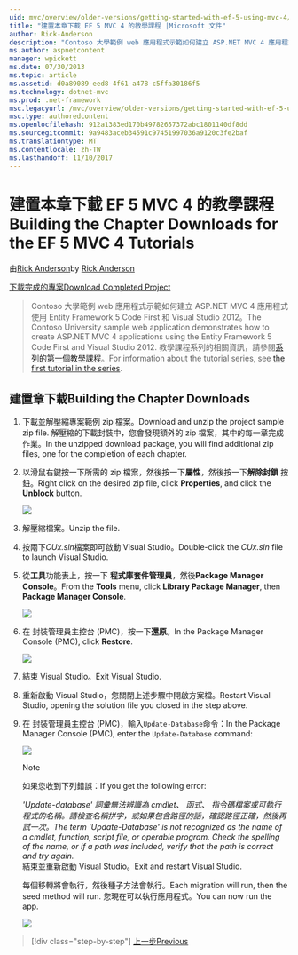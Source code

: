 ```yaml
---
uid: mvc/overview/older-versions/getting-started-with-ef-5-using-mvc-4/building-the-ef5-mvc4-chapter-downloads
title: "建置本章下載 EF 5 MVC 4 的教學課程 |Microsoft 文件"
author: Rick-Anderson
description: "Contoso 大學範例 web 應用程式示範如何建立 ASP.NET MVC 4 應用程式使用 Entity Framework 5 Code First 和 Visual Studio..."
ms.author: aspnetcontent
manager: wpickett
ms.date: 07/30/2013
ms.topic: article
ms.assetid: d0a89089-eed8-4f61-a478-c5ffa30186f5
ms.technology: dotnet-mvc
ms.prod: .net-framework
msc.legacyurl: /mvc/overview/older-versions/getting-started-with-ef-5-using-mvc-4/building-the-ef5-mvc4-chapter-downloads
msc.type: authoredcontent
ms.openlocfilehash: 912a1383ed170b49782657372abc1801140df8dd
ms.sourcegitcommit: 9a9483aceb34591c97451997036a9120c3fe2baf
ms.translationtype: MT
ms.contentlocale: zh-TW
ms.lasthandoff: 11/10/2017
---
```

<a name="building-the-chapter-downloads-for-the-ef-5-mvc-4-tutorials"></a><span data-ttu-id="9d23e-103">建置本章下載 EF 5 MVC 4 的教學課程</span><span class="sxs-lookup"><span data-stu-id="9d23e-103">Building the Chapter Downloads for the EF 5 MVC 4 Tutorials</span></span>
====================
<span data-ttu-id="9d23e-104">由[Rick Anderson](https://github.com/Rick-Anderson)</span><span class="sxs-lookup"><span data-stu-id="9d23e-104">by [Rick Anderson](https://github.com/Rick-Anderson)</span></span>

[<span data-ttu-id="9d23e-105">下載完成的專案</span><span class="sxs-lookup"><span data-stu-id="9d23e-105">Download Completed Project</span></span>](http://code.msdn.microsoft.com/Getting-Started-with-dd0e2ed8)

> <span data-ttu-id="9d23e-106">Contoso 大學範例 web 應用程式示範如何建立 ASP.NET MVC 4 應用程式使用 Entity Framework 5 Code First 和 Visual Studio 2012。</span><span class="sxs-lookup"><span data-stu-id="9d23e-106">The Contoso University sample web application demonstrates how to create ASP.NET MVC 4 applications using the Entity Framework 5 Code First and Visual Studio 2012.</span></span> <span data-ttu-id="9d23e-107">教學課程系列的相關資訊，請參閱[系列的第一個教學課程](creating-an-entity-framework-data-model-for-an-asp-net-mvc-application.md)。</span><span class="sxs-lookup"><span data-stu-id="9d23e-107">For information about the tutorial series, see [the first tutorial in the series](creating-an-entity-framework-data-model-for-an-asp-net-mvc-application.md).</span></span>


## <a name="building-the-chapter-downloads"></a><span data-ttu-id="9d23e-108">建置章下載</span><span class="sxs-lookup"><span data-stu-id="9d23e-108">Building the Chapter Downloads</span></span>

1. <span data-ttu-id="9d23e-109">下載並解壓縮專案範例 zip 檔案。</span><span class="sxs-lookup"><span data-stu-id="9d23e-109">Download and unzip the  project sample zip file.</span></span> <span data-ttu-id="9d23e-110">解壓縮的下載封裝中，您會發現額外的 zip 檔案，其中的每一章完成作業。</span><span class="sxs-lookup"><span data-stu-id="9d23e-110">In the unzipped download package, you will find additional zip files, one for the completion of each chapter.</span></span>
2. <span data-ttu-id="9d23e-111">以滑鼠右鍵按一下所需的 zip 檔案，然後按一下**屬性**，然後按一下**解除封鎖** 按鈕。</span><span class="sxs-lookup"><span data-stu-id="9d23e-111">Right click on the desired zip file, click **Properties**, and click the **Unblock** button.</span></span>  
  
    ![](building-the-ef5-mvc4-chapter-downloads/_static/image1.png)
3. <span data-ttu-id="9d23e-112">解壓縮檔案。</span><span class="sxs-lookup"><span data-stu-id="9d23e-112">Unzip the file.</span></span>
4. <span data-ttu-id="9d23e-113">按兩下*CUx.sln*檔案即可啟動 Visual Studio。</span><span class="sxs-lookup"><span data-stu-id="9d23e-113">Double-click the *CUx.sln* file to launch Visual Studio.</span></span>
5. <span data-ttu-id="9d23e-114">從**工具**功能表上，按一下 **程式庫套件管理員**，然後**Package Manager Console**。</span><span class="sxs-lookup"><span data-stu-id="9d23e-114">From the **Tools** menu, click **Library Package Manager**, then **Package Manager Console**.</span></span>  
  
    ![](building-the-ef5-mvc4-chapter-downloads/_static/image2.png)
6. <span data-ttu-id="9d23e-115">在 封裝管理員主控台 (PMC)，按一下**還原**。</span><span class="sxs-lookup"><span data-stu-id="9d23e-115">In the Package Manager Console (PMC), click **Restore**.</span></span>  
  
    ![](building-the-ef5-mvc4-chapter-downloads/_static/image3.png)
7. <span data-ttu-id="9d23e-116">結束 Visual Studio。</span><span class="sxs-lookup"><span data-stu-id="9d23e-116">Exit Visual Studio.</span></span>
8. <span data-ttu-id="9d23e-117">重新啟動 Visual Studio，您關閉上述步驟中開啟方案檔。</span><span class="sxs-lookup"><span data-stu-id="9d23e-117">Restart Visual Studio, opening the solution file you closed in the step above.</span></span>
9. <span data-ttu-id="9d23e-118">在 封裝管理員主控台 (PMC)，輸入`Update-Database`命令：</span><span class="sxs-lookup"><span data-stu-id="9d23e-118">In the Package Manager Console (PMC), enter the `Update-Database` command:</span></span>  
  
    ![](building-the-ef5-mvc4-chapter-downloads/_static/image4.png)  

    > [!NOTE]
    > <span data-ttu-id="9d23e-119">如果您收到下列錯誤：</span><span class="sxs-lookup"><span data-stu-id="9d23e-119">If you get the following error:</span></span>  
    >   
    >  <span data-ttu-id="9d23e-120">*'Update-database' 詞彙無法辨識為 cmdlet、 函式、 指令碼檔案或可執行程式的名稱。請檢查名稱拼字，或如果包含路徑的話，確認路徑正確，然後再試一次。*</span><span class="sxs-lookup"><span data-stu-id="9d23e-120">*The term 'Update-Database' is not recognized as the name of a cmdlet, function, script file, or operable program. Check the spelling of the name, or if a path was included, verify that the path is correct and try again.*</span></span>  
    > <span data-ttu-id="9d23e-121">結束並重新啟動 Visual Studio。</span><span class="sxs-lookup"><span data-stu-id="9d23e-121">Exit and restart Visual Studio.</span></span>

    <span data-ttu-id="9d23e-122">每個移轉將會執行，然後種子方法會執行。</span><span class="sxs-lookup"><span data-stu-id="9d23e-122">Each migration will run, then the seed method will run.</span></span> <span data-ttu-id="9d23e-123">您現在可以執行應用程式。</span><span class="sxs-lookup"><span data-stu-id="9d23e-123">You can now run the app.</span></span>

    ![](building-the-ef5-mvc4-chapter-downloads/_static/image5.png)

>[!div class="step-by-step"]
[<span data-ttu-id="9d23e-124">上一步</span><span class="sxs-lookup"><span data-stu-id="9d23e-124">Previous</span></span>](advanced-entity-framework-scenarios-for-an-mvc-web-application.md)
